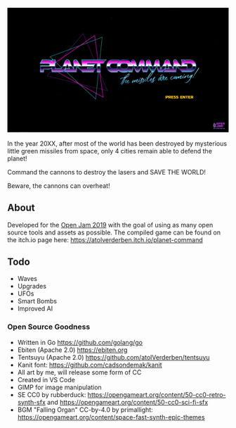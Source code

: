 ![Planet Command](assets/screens/planet-command-intro.gif)

In the year 20XX, after most of the world has been destroyed by mysterious little green missiles from space, only 4 cities remain able to defend the planet!

Command the cannons to destroy the lasers and SAVE THE WORLD!

Beware, the cannons can overheat!

## About

Developed for the [Open Jam 2019](https://itch.io/jam/open-jam-2019) with the goal of using as many open source tools and assets as possible. The compiled game can be found on the itch.io page here: <https://atolverderben.itch.io/planet-command>

## Todo

* Waves
* Upgrades
* UFOs
* Smart Bombs
* Improved AI

### Open Source Goodness

* Written in Go <https://github.com/golang/go>
* Ebiten (Apache 2.0) <https://ebiten.org>
* Tentsuyu (Apache 2.0) <https://github.com/atolVerderben/tentsuyu>
* Kanit font: <https://github.com/cadsondemak/kanit>
* All art by me, will release some form of CC
* Created in VS Code
* GIMP for image manipulation
* SE CC0 by rubberduck: <https://opengameart.org/content/50-cc0-retro-synth-sfx> and <https://opengameart.org/content/50-cc0-sci-fi-sfx>
* BGM "Falling Organ" CC-by-4.0 by primallight: <https://opengameart.org/content/space-fast-synth-epic-themes>

